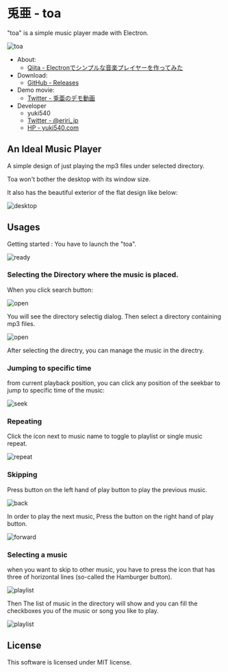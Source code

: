 # 兎亜 - toa
"toa" is a simple music player made with Electron.

![toa](./__sample__/toa.png)

- About:
  - [Qiita - Electronでシンプルな音楽プレイヤーを作ってみた](http://qiita.com/yuki540/items/8a2b8b07bea896fb7151)
- Download:
  - [GitHub - Releases](https://github.com/yuki540net/toa/releases/tag/v0.0.1)
- Demo movie:
  - [Twitter - 兎亜のデモ動画](https://twitter.com/eriri_jp/status/850557992990687232)
- Developer
   - yuki540
   - [Twitter - @eriri_jp](https://twitter.com/eriri_jp)
   - [HP - yuki540.com](http://yuki540.com)
   
## An Ideal Music Player

A simple design of just playing the mp3 files under selected directory.

Toa won't bother the desktop with its window size.

It also has the beautiful exterior of the flat design like below:

![desktop](./__sample__/desktop.png)

## Usages

Getting started : You have to launch the "toa".

![ready](./__sample__/ready.png)

### Selecting the Directory where the music is placed.

When you click search button:

![open](./__sample__/open_1.png)

You will see the directory selectig dialog.
Then select a directory containing mp3 files.

![open](./__sample__/open_2.png)

After selecting the directry, you can manage the music in the directry.

### Jumping to specific time
from current playback position, you can click any position of the seekbar to jump to specific time of the music:

![seek](./__sample__/seek.png)

### Repeating
Click the icon next to music name to toggle to playlist or single music repeat.

![repeat](./__sample__/repeat.png)

### Skipping
Press button on the left hand of play button to play the previous music.

![back](./__sample__/back.png)

In order to play the next music, Press the button on the right hand of play button.

![forward](./__sample__/forward.png)

### Selecting a music

when you want to skip to other music, you have to press the icon that has three of horizontal lines (so-called the Hamburger button).

![playlist](./__sample__/playlist_1.png)

Then The list of music in the directory will show and you can fill the checkboxes you of the music or song you like to play.

![playlist](./__sample__/playlist_2.png)

## License
This software is licensed under MIT license.
